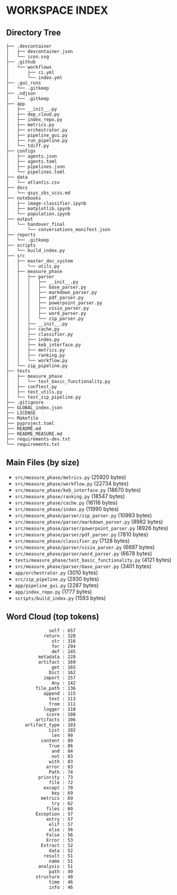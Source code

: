 # WORKSPACE INDEX

## Directory Tree
```text
├── .devcontainer
│   ├── devcontainer.json
│   └── icon.svg
├── .github
│   └── workflows
│       ├── ci.yml
│       └── index.yml
├── .gui_runs
│   └── .gitkeep
├── .ndjson
│   └── .gitkeep
├── app
│   ├── __init__.py
│   ├── dep_cloud.py
│   ├── index_repo.py
│   ├── metrics.py
│   ├── orchestrator.py
│   ├── pipeline_gui.py
│   ├── run_pipeline.py
│   └── tdiff.py
├── configs
│   ├── agents.json
│   ├── agents.toml
│   ├── pipelines.json
│   └── pipelines.toml
├── data
│   └── atlantis.csv
├── docs
│   └── qsys_sbs_scss.md
├── notebooks
│   ├── image-classifier.ipynb
│   ├── matplotlib.ipynb
│   └── population.ipynb
├── output
│   └── handover_final
│       └── conversations_manifest.json
├── reports
│   └── .gitkeep
├── scripts
│   └── build_index.py
├── src
│   ├── master_doc_system
│   │   └── utils.py
│   ├── measure_phase
│   │   ├── parser
│   │   │   ├── __init__.py
│   │   │   ├── base_parser.py
│   │   │   ├── markdown_parser.py
│   │   │   ├── pdf_parser.py
│   │   │   ├── powerpoint_parser.py
│   │   │   ├── visio_parser.py
│   │   │   ├── word_parser.py
│   │   │   └── zip_parser.py
│   │   ├── __init__.py
│   │   ├── cache.py
│   │   ├── classifier.py
│   │   ├── index.py
│   │   ├── keb_interface.py
│   │   ├── metrics.py
│   │   ├── ranking.py
│   │   └── workflow.py
│   └── zip_pipeline.py
├── tests
│   ├── measure_phase
│   │   └── test_basic_functionality.py
│   ├── conftest.py
│   ├── test_utils.py
│   └── test_zip_pipeline.py
├── .gitignore
├── GLOBAL_index.json
├── LICENSE
├── Makefile
├── pyproject.toml
├── README.md
├── README_MEASURE.md
├── requirements-dev.txt
└── requirements.txt
```

## Main Files (by size)
- `src/measure_phase/metrics.py` (25920 bytes)
- `src/measure_phase/workflow.py` (22734 bytes)
- `src/measure_phase/keb_interface.py` (18670 bytes)
- `src/measure_phase/ranking.py` (18547 bytes)
- `src/measure_phase/cache.py` (16116 bytes)
- `src/measure_phase/index.py` (11990 bytes)
- `src/measure_phase/parser/zip_parser.py` (10993 bytes)
- `src/measure_phase/parser/markdown_parser.py` (8982 bytes)
- `src/measure_phase/parser/powerpoint_parser.py` (8926 bytes)
- `src/measure_phase/parser/pdf_parser.py` (7810 bytes)
- `src/measure_phase/classifier.py` (7128 bytes)
- `src/measure_phase/parser/visio_parser.py` (6697 bytes)
- `src/measure_phase/parser/word_parser.py` (6678 bytes)
- `tests/measure_phase/test_basic_functionality.py` (4121 bytes)
- `src/measure_phase/parser/base_parser.py` (3401 bytes)
- `app/orchestrator.py` (3010 bytes)
- `src/zip_pipeline.py` (2930 bytes)
- `app/pipeline_gui.py` (2287 bytes)
- `app/index_repo.py` (1777 bytes)
- `scripts/build_index.py` (1593 bytes)

## Word Cloud (top tokens)
```text
                self : 657
              return : 320
                 str : 316
                 for : 294
                 def : 245
            metadata : 228
            artifact : 169
                 get : 165
                Dict : 162
              import : 157
                 Any : 142
           file_path : 136
              append : 115
                text : 113
                from : 111
              logger : 110
               score : 108
           artifacts : 106
       artifact_type : 103
                List : 102
                 len : 99
             content : 89
                True : 86
                 and : 84
                 not : 83
                with : 83
               error : 83
                Path : 74
            priority : 73
                file : 72
              except : 70
                 key : 69
             metrics : 69
                 try : 62
               files : 60
           Exception : 57
               entry : 57
                elif : 57
                else : 56
               False : 56
               Error : 53
             Extract : 52
                data : 52
              result : 51
                name : 51
            analysis : 51
                path : 49
           structure : 48
                time : 46
                info : 46
```
